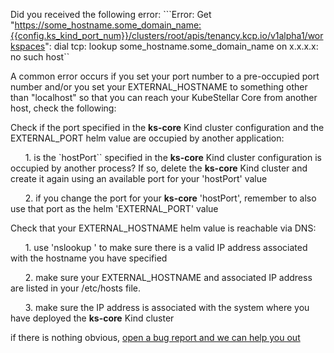 <!--kubestellar-kind-ip-error-start-->
Did you received the following error:
```Error: Get "https://some_hostname.some_domain_name:{{config.ks_kind_port_num}}/clusters/root/apis/tenancy.kcp.io/v1alpha1/workspaces": dial tcp: lookup some_hostname.some_domain_name on x.x.x.x: no such host``

A common error occurs if you set your port number to a pre-occupied port number and/or you set your EXTERNAL_HOSTNAME to something other than "localhost" so that you can reach your KubeStellar Core from another host, check the following:
         
Check if the port specified in the **ks-core** Kind cluster configuration and the EXTERNAL_PORT helm value are occupied by another application:

&nbsp;&nbsp;&nbsp;&nbsp;&nbsp;&nbsp;1. is the `hostPort`` specified in the **ks-core** Kind cluster configuration is occupied by another process?  If so, delete the **ks-core** Kind cluster and create it again using an available port for your 'hostPort' value

&nbsp;&nbsp;&nbsp;&nbsp;&nbsp;&nbsp;2. if you change the port for your **ks-core** 'hostPort', remember to also use that port as the helm 'EXTERNAL_PORT' value

Check that your EXTERNAL_HOSTNAME helm value is reachable via DNS:

&nbsp;&nbsp;&nbsp;&nbsp;&nbsp;&nbsp;1. use 'nslookup <value of EXTERNAL_HOSTNAME>' to make sure there is a valid IP address associated with the hostname you have specified

&nbsp;&nbsp;&nbsp;&nbsp;&nbsp;&nbsp;2. make sure your EXTERNAL_HOSTNAME and associated IP address are listed in your /etc/hosts file.

&nbsp;&nbsp;&nbsp;&nbsp;&nbsp;&nbsp;3. make sure the IP address is associated with the system where you have deployed the **ks-core** Kind cluster

if there is nothing obvious, [open a bug report and we can help you out](https://github.com/kubestellar/kubestellar/issues/new?assignees=&labels=kind%2Fbug&projects=&template=bug_report.yaml&title=bug%3A+)
<!--kubestellar-kind-ip-error-end-->
